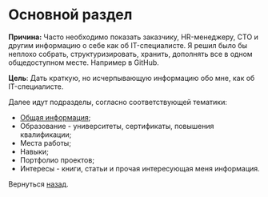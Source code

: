 # Основной раздел

**Причина:** Часто необходимо показать заказчику, HR-менеджеру, CTO и другим информацию о себе как об IT-специалисте.
 Я решил было бы неплохо собрать, структуризировать, хранить, дополнять все в одном общедоступном месте. Например в GitHub.

**Цель**: Дать краткую, но исчерпывающую информацию обо мне, как об IT-специалисте.

Далее идут подразделы, согласно соответствующей тематики:
* [Общая информация](/ru_RU/info.md "Общая информация");
* Образование - университеты, сертификаты, повышения квалификации;
* Места работы;
* Навыки;
* Портфолио проектов;
* Интересы - книги, статьи и прочая интересующая меня информация.

Вернуться [назад](/README.md "На главную страницу").
